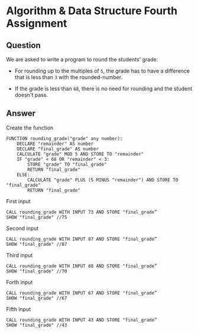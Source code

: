 # Algorithm & Data Structure Fourth Assignment

## Question 

We are asked to write a program to round the students' grade:

- For rounding up to the multiples of `5`, the grade has to have a difference that is less than `3` with the rounded-number.

- If the grade is less than `68`, there is no need for rounding and the student doesn't pass.

## Answer

Create the function
```
FUNCTION rounding_grade("grade" any number):
	DECLARE "remainder" AS number
	DECLARE "final_grade" AS number
	CALCULATE "grade" MOD 5 AND STORE TO "remainder"
	IF "grade" < 68 OR "remainder" < 3:
		STORE "grade" TO "final_grade"
		RETURN "final_grade"
	ELSE:
		CALCULATE "grade" PLUS (5 MINUS "remainder") AND STORE TO "final_grade"
		RETURN "final_grade"
```

First input
```
CALL rounding_grade WITH INPUT 73 AND STORE "final_grade”
SHOW "final_grade" //75
```

Second input
```
CALL rounding_grade WITH INPUT 87 AND STORE "final_grade”
SHOW "final_grade" //87
```

Third input
```
CALL rounding_grade WITH INPUT 68 AND STORE "final_grade”
SHOW "final_grade" //70
```

Forth input
```
CALL rounding_grade WITH INPUT 67 AND STORE "final_grade”
SHOW "final_grade" //67
```

Fifth input
```
CALL rounding_grade WITH INPUT 43 AND STORE "final_grade”
SHOW "final_grade" //43
```